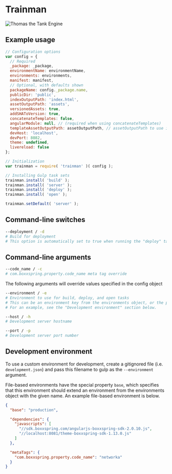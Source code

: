 # Trainman

![Thomas the Tank Engine](http://stream1.gifsoup.com/view4/1096204/train-man-o.gif)

## Example usage

```js
// Configuration options
var config = {
  // Required
  _package: _package,
  environmentName: environmentName,
  environments: environments,
  manifest: manifest,
  // Optional, with defaults shown
  packageName: config._package.name,
  publicDir: 'public',
  indexOutputPath: 'index.html',
  assetOutputPath: 'assets',
  versionedAssets: true,
  addSHAToVersion: true,
  concatenateTemplates: false,
  angularModule: null, // (required when using concatenateTemplates)
  templateAssetOutputPath: assetOutputPath, // assetOutputPath to use in concatenated templates
  devHost: 'localhost',
  devPort: 8082,
  theme: undefined,
  livereload: false
};

// Initialization
var trainman = require( 'trainman' )( config );

// Installing Gulp task sets
trainman.install( 'build' );
trainman.install( 'server' );
trainman.install( 'deploy' );
trainman.install( 'open' );

trainman.setDefault( 'server' );
```

## Command-line switches

```sh
--deployment / -d
# Build for deployment
# This option is automatically set to true when running the "deploy" task or when NODE_ENV is set to something other than "development"
```

## Command-line arguments

```sh
--code_name / -c
# com.boxxspring.property.code_name meta tag override
```

The following arguments will override values specified in the config object

```sh
--environment / -e
# Environment to use for build, deploy, and open tasks
# This can be an environment key from the environments object, or the path to a file that contains a complete environment object.
# For an example, see the "Development environment" section below.
```

```sh
--host / -h
# Development server hostname
```

```sh
--port / -p
# Development server port number
```

## Development environment

To use a custom environment for development, create a gitignored file (i.e. `development.json`) and pass this filename to gulp as the `--environment` argument.

File-based environments have the special property `base`, which specifies that this environment should extend an environment from the environments object with the given name. An example file-based environment is below.

```json
{
  "base": "production",

  "dependencies": {
    "javascripts": [
      "//sdk.boxxspring.com/angularjs-boxxspring-sdk-2.0.10.js",
      "//localhost:8081/theme-boxxspring-sdk-1.13.0.js"
    ]
  },

  "metaTags": {
    "com.boxxspring.property.code_name": "networka"
  }
}
```
